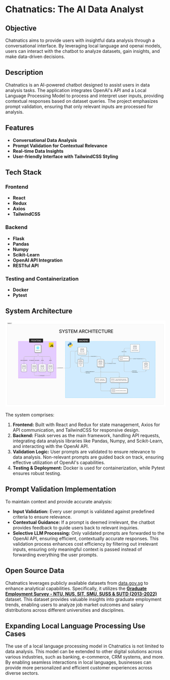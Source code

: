 # Chatnatics: The AI Data Analyst

## Objective

Chatnatics aims to provide users with insightful data analysis through a conversational interface. By leveraging local language and openai models, users can interact with the chatbot to analyze datasets, gain insights, and make data-driven decisions.

## Description

Chatnatics is an AI-powered chatbot designed to assist users in data analysis tasks. The application integrates OpenAI's API and a Local Language Processing Model to process and interpret user inputs, providing contextual responses based on dataset queries. The project emphasizes prompt validation, ensuring that only relevant inputs are processed for analysis.

## Features

- **Conversational Data Analysis**
- **Prompt Validation for Contextual Relevance**
- **Real-time Data Insights**
- **User-friendly Interface with TailwindCSS Styling**

## Tech Stack

### Frontend

- **React**
- **Redux**
- **Axios**
- **TailwindCSS**

### Backend

- **Flask**
- **Pandas**
- **Numpy**
- **Scikit-Learn**
- **OpenAI API Integration**
- **RESTful API**

### Testing and Containerization

- **Docker**
- **Pytest**

## System Architecture

![Chatnatics Architecture](<public/System%20Architecture%20(OpenAI-ML_DA).jpg>)

The system comprises:

1. **Frontend:** Built with React and Redux for state management, Axios for API communication, and TailwindCSS for responsive design.
2. **Backend:** Flask serves as the main framework, handling API requests, integrating data analysis libraries like Pandas, Numpy, and Scikit-Learn, and interacting with the OpenAI API.
3. **Validation Logic:** User prompts are validated to ensure relevance to data analysis. Non-relevant prompts are guided back on track, ensuring effective utilization of OpenAI's capabilities.
4. **Testing & Deployment:** Docker is used for containerization, while Pytest ensures robust testing.

## Prompt Validation Implementation

To maintain context and provide accurate analysis:

- **Input Validation:** Every user prompt is validated against predefined criteria to ensure relevance.
- **Contextual Guidance:** If a prompt is deemed irrelevant, the chatbot provides feedback to guide users back to relevant inquiries.
- **Selective LLM Processing:** Only validated prompts are forwarded to the OpenAI API, ensuring efficient, contextually accurate responses. This validation process enhances cost efficiency by filtering out irrelevant inputs, ensuring only meaningful context is passed instead of forwarding everything the user prompts.

## Open Source Data

Chatnatics leverages publicly available datasets from [data.gov.sg](https://data.gov.sg/) to enhance analytical capabilities. Specifically, it utilizes the **[Graduate Employment Survey - NTU, NUS, SIT, SMU, SUSS & SUTD (2013-2022)](https://data.gov.sg/datasets?page=1&query=graduate+employment&coverage=&resultId=d_3c55210de27fcccda2ed0c63fdd2b352)** dataset. This dataset provides valuable insights into graduate employment trends, enabling users to analyze job market outcomes and salary distributions across different universities and disciplines.

## Expanding Local Language Processing Use Cases

The use of a local language processing model in Chatnatics is not limited to data analysis. This model can be extended to other digital solutions across various industries, such as banking, e-commerce, CRM systems, and more. By enabling seamless interactions in local languages, businesses can provide more personalized and efficient customer experiences across diverse sectors.
